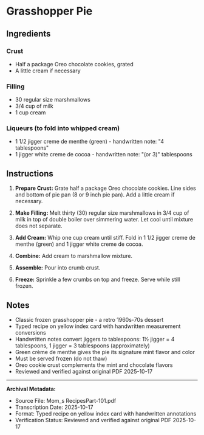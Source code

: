 # Grasshopper Pie

## Ingredients

### Crust
- Half a package Oreo chocolate cookies, grated
- A little cream if necessary

### Filling
- 30 regular size marshmallows
- 3/4 cup of milk
- 1 cup cream

### Liqueurs (to fold into whipped cream)
- 1 1/2 jigger creme de menthe (green) - handwritten note: "4 tablespoons"
- 1 jigger white creme de cocoa - handwritten note: "(or 3)" tablespoons

## Instructions

1. **Prepare Crust:** Grate half a package Oreo chocolate cookies. Line sides and bottom of pie pan (8 or 9 inch pie pan). Add a little cream if necessary.

2. **Make Filling:** Melt thirty (30) regular size marshmallows in 3/4 cup of milk in top of double boiler over simmering water. Let cool until mixture does not separate.

3. **Add Cream:** Whip one cup cream until stiff. Fold in 1 1/2 jigger creme de menthe (green) and 1 jigger white creme de cocoa.

4. **Combine:** Add cream to marshmallow mixture.

5. **Assemble:** Pour into crumb crust.

6. **Freeze:** Sprinkle a few crumbs on top and freeze. Serve while still frozen.

## Notes

- Classic frozen grasshopper pie - a retro 1960s-70s dessert
- Typed recipe on yellow index card with handwritten measurement conversions
- Handwritten notes convert jiggers to tablespoons: 1½ jigger = 4 tablespoons, 1 jigger = 3 tablespoons (approximately)
- Green crème de menthe gives the pie its signature mint flavor and color
- Must be served frozen (do not thaw)
- Oreo cookie crust complements the mint and chocolate flavors
- Reviewed and verified against original PDF 2025-10-17

---

**Archival Metadata:**
- Source File: Mom_s RecipesPart-101.pdf
- Transcription Date: 2025-10-17
- Format: Typed recipe on yellow index card with handwritten annotations
- Verification Status: Reviewed and verified against original PDF 2025-10-17
